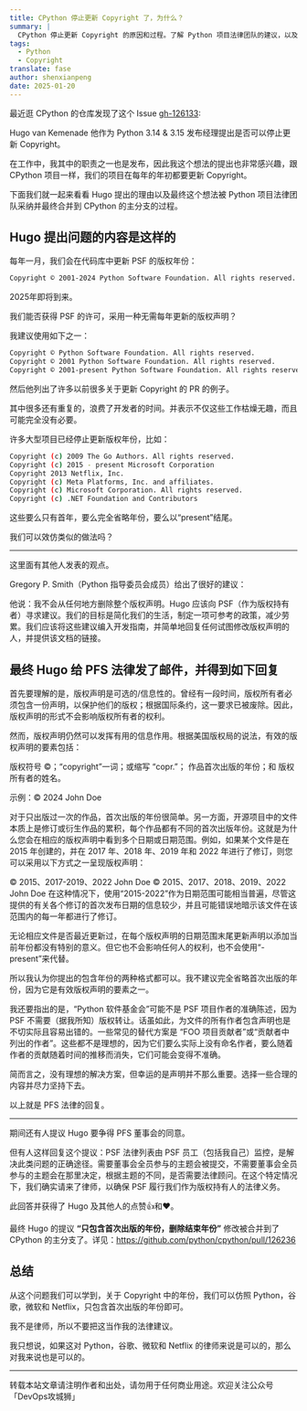 ```yaml
---
title: CPython 停止更新 Copyright 了，为什么？
summary: |
  CPython 停止更新 Copyright 的原因和过程。了解 Python 项目法律团队的建议，以及如何处理开源项目中的版权声明。
tags:
  - Python
  - Copyright
translate: fase
author: shenxianpeng
date: 2025-01-20
---
```


最近逛 CPython 的仓库发现了这个 Issue [gh-126133](https://github.com/python/cpython/issues/126133):

Hugo van Kemenade 他作为 Python 3.14 & 3.15 发布经理提出是否可以停止更新 Copyright。

在工作中，我其中的职责之一也是发布，因此我这个想法的提出也非常感兴趣，跟 CPython 项目一样，我们的项目在每年的年初都要更新 Copyright。

下面我们就一起来看看 Hugo 提出的理由以及最终这个想法被 Python 项目法律团队采纳并最终合并到 CPython 的主分支的过程。



## Hugo 提出问题的内容是这样的

每年一月，我们会在代码库中更新 PSF 的版权年份：

```bash
Copyright © 2001-2024 Python Software Foundation. All rights reserved.
```

2025年即将到来。

我们能否获得 PSF 的许可，采用一种无需每年更新的版权声明？

我建议使用如下之一：

```bash
Copyright © Python Software Foundation. All rights reserved.
Copyright © 2001 Python Software Foundation. All rights reserved.
Copyright © 2001-present Python Software Foundation. All rights reserved.
```

然后他列出了许多以前很多关于更新 Copyright 的 PR 的例子。

其中很多还有重复的，浪费了开发者的时间。并表示不仅这些工作枯燥无趣，而且可能完全没有必要。

许多大型项目已经停止更新版权年份，比如：

```bash
Copyright (c) 2009 The Go Authors. All rights reserved.
Copyright (c) 2015 - present Microsoft Corporation
Copyright 2013 Netflix, Inc.
Copyright (c) Meta Platforms, Inc. and affiliates.
Copyright (c) Microsoft Corporation. All rights reserved.
Copyright (c) .NET Foundation and Contributors
```

这些要么只有首年，要么完全省略年份，要么以“present”结尾。

我们可以效仿类似的做法吗？

---

这里面有其他人发表的观点。

Gregory P. Smith（Python 指导委员会成员）给出了很好的建议：

他说：我不会从任何地方删除整个版权声明。Hugo 应该向 PSF（作为版权持有者）寻求建议。我们的目标是简化我们的生活，制定一项可参考的政策，减少劳累。我们应该将这些建议编入开发指南，并简单地回复任何试图修改版权声明的人，并提供该文档的链接。

## 最终 Hugo 给 PFS 法律发了邮件，并得到如下回复

首先要理解的是，版权声明是可选的/信息性的。曾经有一段时间，版权所有者必须包含一份声明，以保护他们的版权；根据国际条约，这一要求已被废除。因此，版权声明的形式不会影响版权所有者的权利。

然而，版权声明仍然可以发挥有用的信息作用。根据美国版权局的说法，有效的版权声明的要素包括：

版权符号 ©；“copyright”一词；或缩写 “copr.”；
作品首次出版的年份；和
版权所有者的姓名。

示例：© 2024 John Doe

对于只出版过一次的作品，首次出版的年份很简单。另一方面，开源项目中的文件本质上是修订或衍生作品的累积，每个作品都有不同的首次出版年份。这就是为什么您会在相应的版权声明中看到多个日期或日期范围。例如，如果某个文件是在 2015 年创建的，并在 2017 年、2018 年、2019 年和 2022 年进行了修订，则您可以采用以下方式之一呈现版权声明：

© 2015、2017-2019、2022 John Doe
© 2015、2017、2018、2019、2022 John Doe
在这种情况下，使用“2015-2022”作为日期范围可能相当普遍，尽管这提供的有关各个修订的首次发布日期的信息较少，并且可能错误地暗示该文件在该范围内的每一年都进行了修订。

无论相应文件是否最近更新过，在每个版权声明的日期范围末尾更新声明以添加当前年份都没有特别的意义。但它也不会影响任何人的权利，也不会使用“-present”来代替。

所以我认为你提出的包含年份的两种格式都可以。我不建议完全省略首次出版的年份，因为它是有效版权声明的要素之一。

我还要指出的是，“Python 软件基金会”可能不是 PSF 项目作者的准确陈述，因为 PSF 不需要（据我所知）版权转让。话虽如此，为文件的所有作者包含声明也是不切实际且容易出错的。一些常见的替代方案是 “FOO 项目贡献者”或“贡献者中列出的作者”。这些都不是理想的，因为它们要么实际上没有命名作者，要么随着作者的贡献随着时间的推移而消失，它们可能会变得不准确。

简而言之，没有理想的解决方案，但幸运的是声明并不那么重要。选择一些合理的内容并尽力坚持下去。

以上就是 PFS 法律的回复。

---

期间还有人提议 Hugo 要争得 PFS 董事会的同意。

但有人这样回复这个提议：PSF 法律列表由 PSF 员工（包括我自己）监控，是解决此类问题的正确途径。需要董事会全员参与的主题会被提交，不需要董事会全员参与的主题会在那里决定，根据主题的不同，是否需要法律顾问。在这个特定情况下，我们确实请来了律师，以确保 PSF 履行我们作为版权持有人的法律义务。

此回答并获得了 Hugo 及其他人的点赞👍和❤️。

最终 Hugo 的提议 **“只包含首次出版的年份，删除结束年份”** 修改被合并到了 CPython 的主分支了。详见：https://github.com/python/cpython/pull/126236

## 总结

从这个问题我们可以学到，关于 Copyright 中的年份，我们可以仿照 Python，谷歌，微软和 Netflix，只包含首次出版的年份即可。

我不是律师，所以不要把这当作我的法律建议。

我只想说，如果这对 Python，谷歌、微软和 Netflix 的律师来说是可以的，那么对我来说也是可以的。

---

转载本站文章请注明作者和出处，请勿用于任何商业用途。欢迎关注公众号「DevOps攻城狮」
